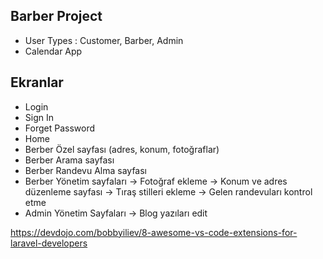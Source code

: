 ## Barber Project

-   User Types : Customer, Barber, Admin
-   Calendar App

## Ekranlar

-   Login
-   Sign In
-   Forget Password
-   Home
-   Berber Özel sayfası (adres, konum, fotoğraflar)
-   Berber Arama sayfası
-   Berber Randevu Alma sayfası
-   Berber Yönetim sayfaları
    -> Fotoğraf ekleme
    -> Konum ve adres düzenleme sayfası
    -> Tıraş stilleri ekleme
    -> Gelen randevuları kontrol etme
-   Admin Yönetim Sayfaları
    -> Blog yazıları edit


https://devdojo.com/bobbyiliev/8-awesome-vs-code-extensions-for-laravel-developers
